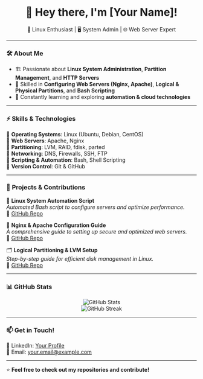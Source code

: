 <h1 align="center">👋 Hey there, I'm [Your Name]!</h1>

<p align="center">
  🚀 Linux Enthusiast | 🖥️ System Admin | 🌐 Web Server Expert  
</p>

---

### 🛠️ **About Me**  
- 🏗️ Passionate about **Linux System Administration**, **Partition Management**, and **HTTP Servers**  
- 🔧 Skilled in **Configuring Web Servers (Nginx, Apache)**, **Logical & Physical Partitions**, and **Bash Scripting**  
- 🎯 Constantly learning and exploring **automation & cloud technologies**  

---

### ⚡ **Skills & Technologies**  
🔹 **Operating Systems**: Linux (Ubuntu, Debian, CentOS)  
🔹 **Web Servers**: Apache, Nginx  
🔹 **Partitioning**: LVM, RAID, fdisk, parted  
🔹 **Networking**: DNS, Firewalls, SSH, FTP  
🔹 **Scripting & Automation**: Bash, Shell Scripting  
🔹 **Version Control**: Git & GitHub  

---

### 📂 **Projects & Contributions**  

🚀 **Linux System Automation Script**  
_Automated Bash script to configure servers and optimize performance._  
🔗 [GitHub Repo](#)  

📡 **Nginx & Apache Configuration Guide**  
_A comprehensive guide to setting up secure and optimized web servers._  
🔗 [GitHub Repo](#)  

🗂 **Logical Partitioning & LVM Setup**  
_Step-by-step guide for efficient disk management in Linux._  
🔗 [GitHub Repo](#)  

---

### 📊 **GitHub Stats**  

<p align="center">
  <img src="https://github-readme-stats.vercel.app/api?username=YourUsername&show_icons=true&theme=dark" alt="GitHub Stats" />
  <br>
  <img src="https://github-readme-streak-stats.herokuapp.com/?user=YourUsername&theme=dark" alt="GitHub Streak" />
</p>

---

### 📫 **Get in Touch!**  
💼 LinkedIn: [Your Profile](https://linkedin.com/in/yourprofile)  
📧 Email: your.email@example.com  

---

⭐ **Feel free to check out my repositories and contribute!**  
